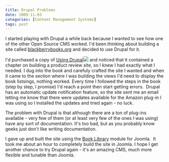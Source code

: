 ```yaml
---
title: Drupal Problems
date: 2009-11-03
categories: [Content Management Systems]
tags: post
---
```


I started playing with Drupal a while back because I wanted to see how one of the other Open Source CMS worked. I'd been thinking about building a site called [blackberrybooks.org](blackberrybooks.org) and decided to use Drupal for it.

I'd purchased a copy of [Using Drupal](http://www.amazon.com/gp/product/0596515804?ie=UTF8&tag=mcnsof-20&linkCode=as2&camp=1789&creative=390957&creativeASIN=0596515804)![](http://www.assoc-amazon.com/e/ir?t=mcnsof-20&l=as2&o=1&a=0596515804) and noticed that it contained a chapter on building a product review site, so I knew I had exactly what I needed. I dug into the book and carefuly crafted the site I wanted and when it came to the section where I was building the views I'd need to display the book listsings, nothing worked. Every time I followed the steps in the book (step by step, I promise) I'd reach a point then start getting errors.  Drupal has an automatic update notification feature, so the site sent me an email letting me know that there were updates available for the Amazon plug-in I was using so I installed the updates and tried again - no luck.

The problem with Drupal is that although there are a ton of plug-ins available - very few of them (or at least very few of the ones I was using) have any sort of documentation. It's too bad, but as you probably know geeks just don't like writing documentation.

I gave up and built the site using the [Book Library](http://ordasoft.com/Book-Library/booklibrary-basic.html) module for Joomla.  It took me about an hour to completely build the site in Joomla. I hope I get another chance to try Drupal again - it's an amazing CMS, much more flexible and tunable than Joomla.